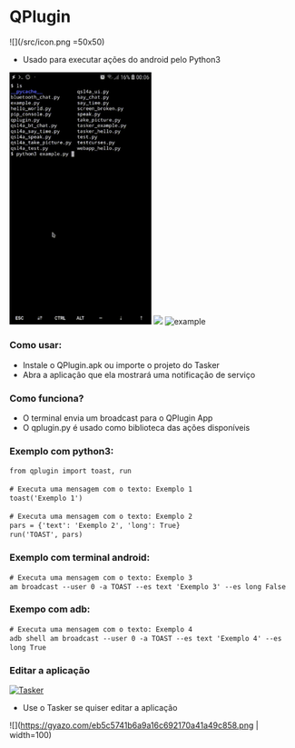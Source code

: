# QPlugin
![](/src/icon.png =50x50)
* Usado para executar ações do android pelo Python3

<img width=250 src="/src/termux.gif"/> <img width=250 src="/src/qpython.gif"/>
![example](/src/adb.gif)


### Como usar:

* Instale o QPlugin.apk ou importe o projeto do Tasker
* Abra a aplicação que ela mostrará uma notificação de serviço


### Como funciona?

* O terminal envia um broadcast para o QPlugin App
* O qplugin.py é usado como biblioteca das ações disponíveis


### Exemplo com python3:

    from qplugin import toast, run
  
    # Executa uma mensagem com o texto: Exemplo 1
    toast('Exemplo 1')
  
    # Executa uma mensagem com o texto: Exemplo 2
    pars = {'text': 'Exemplo 2', 'long': True}
    run('TOAST', pars)


### Exemplo com terminal android:

    # Executa uma mensagem com o texto: Exemplo 3
    am broadcast --user 0 -a TOAST --es text 'Exemplo 3' --es long False


### Exempo com adb:

    # Executa uma mensagem com o texto: Exemplo 4
    adb shell am broadcast --user 0 -a TOAST --es text 'Exemplo 4' --es long True


### Editar a aplicação

[![Tasker](https://lh3.googleusercontent.com/Z32CI1HB_7uGRIyKhKGd6rt9jLBzRxFasowSEzUt0kGJJeFUYeKChxti4x8USm4xAg=s180-rw)](https://play.google.com/store/apps/details?id=net.dinglisch.android.taskerm&hl=pt_BR)

* Use o Tasker se quiser editar a aplicação

![](https://gyazo.com/eb5c5741b6a9a16c692170a41a49c858.png | width=100)

